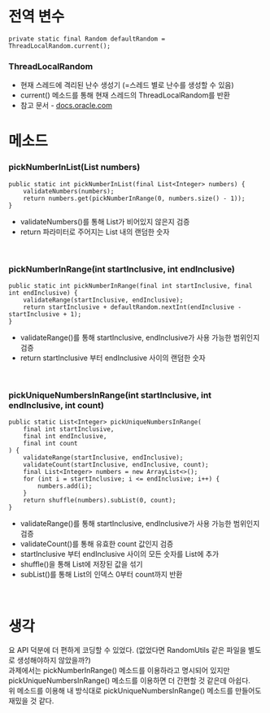 # 전역 변수

```
private static final Random defaultRandom = ThreadLocalRandom.current();
```

### ThreadLocalRandom
- 현재 스레드에 격리된 난수 생성기 (=스레드 별로 난수를 생성할 수 있음)
- current() 메소드를 통해 현재 스레드의 ThreadLocalRandom를 반환
- 참고 문서 - [docs.oracle.com](https://docs.oracle.com/javase/8/docs/api/java/util/concurrent/ThreadLocalRandom.html)

# 메소드

### pickNumberInList(List<Integer> numbers)

```
public static int pickNumberInList(final List<Integer> numbers) {
    validateNumbers(numbers);
    return numbers.get(pickNumberInRange(0, numbers.size() - 1));
}
```

- validateNumbers()를 통해 List가 비어있지 않은지 검증
- return 파라미터로 주어지는 List 내의 랜덤한 숫자

<br>

### pickNumberInRange(int startInclusive, int endInclusive)

```
public static int pickNumberInRange(final int startInclusive, final int endInclusive) {
    validateRange(startInclusive, endInclusive);
    return startInclusive + defaultRandom.nextInt(endInclusive - startInclusive + 1);
}
```

- validateRange()를 통해 startInclusive, endInclusive가 사용 가능한 범위인지 검증
- return startInclusive 부터 endInclusive 사이의 랜덤한 숫자  

<br>

### pickUniqueNumbersInRange(int startInclusive, int endInclusive, int count)

```
public static List<Integer> pickUniqueNumbersInRange(
    final int startInclusive,
    final int endInclusive,
    final int count
) {
    validateRange(startInclusive, endInclusive);
    validateCount(startInclusive, endInclusive, count);
    final List<Integer> numbers = new ArrayList<>();
    for (int i = startInclusive; i <= endInclusive; i++) {
        numbers.add(i);
    }
    return shuffle(numbers).subList(0, count);
}
```

- validateRange()를 통해 startInclusive, endInclusive가 사용 가능한 범위인지 검증
- validateCount()를 통해 유효한 count 값인지 검증
- startInclusive 부터 endInclusive 사이의 모든 숫자를 List에 추가
- shuffle()을 통해 List에 저장된 값을 섞기
- subList()를 통해 List의 인덱스 0부터 count까지 반환

<br>

# 생각
요 API 덕분에 더 편하게 코딩할 수 있었다. (없었다면 RandomUtils 같은 파일을 별도로 생성해야하지 않았을까?)  
과제에서는 pickNumberInRange() 메소드를 이용하라고 명시되어 있지만 pickUniqueNumbersInRange() 메소드를 이용하면 더 간편할 것 같은데 아쉽다.  
위 메소드를 이용해 내 방식대로 pickUniqueNumbersInRange() 메소드를 만들어도 재밌을 것 같다.